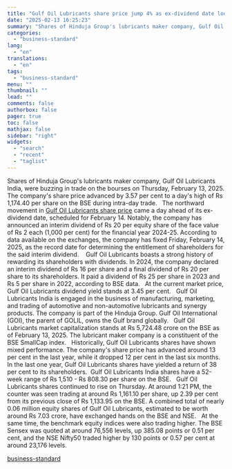 ```yaml
---
title: "Gulf Oil Lubricants share price jump 4% as ex-dividend date looms; details"
date: "2025-02-13 16:25:23"
summary: "Shares of Hinduja Group's lubricants maker company, Gulf Oil Lubricants India, were buzzing in trade on the bourses on Thursday, February 13, 2025. The company's share price advanced by 3.57 per cent to a day's high of Rs 1,174.40 per share on the BSE during intra-day trade. The northward movement..."
categories:
  - "business-standard"
lang:
  - "en"
translations:
  - "en"
tags:
  - "business-standard"
menu: ""
thumbnail: ""
lead: ""
comments: false
authorbox: false
pager: true
toc: false
mathjax: false
sidebar: "right"
widgets:
  - "search"
  - "recent"
  - "taglist"
---
```


Shares of Hinduja Group's lubricants maker company, Gulf Oil Lubricants India, were buzzing in trade on the bourses on Thursday, February 13, 2025. The company's share price advanced by 3.57 per cent to a day's high of Rs 1,174.40 per share on the BSE during intra-day trade.
 
The northward movement in [Gulf Oil Lubricants share price](https://www.business-standard.com/markets/gulf-oil-lubricants-india-ltd-share-price-45765.html) came a day ahead of its ex-dividend date, scheduled for February 14. Notably, the company has announced an interim dividend of Rs 20 per equity share of the face value of Rs 2 each (1,000 per cent) for the financial year 2024-25. According to data available on the exchanges, the company has fixed Friday, February 14, 2025, as the record date for determining the entitlement of shareholders for the said interim dividend. 
 
Gulf Oil Lubricants boasts a strong history of rewarding its shareholders with dividends. In 2024, the company declared an interim dividend of Rs 16 per share and a final dividend of Rs 20 per share to its shareholders. It paid a dividend of Rs 25 per share in 2023 and Rs 5 per share in 2022, according to BSE data.
 
At the current market price, Gulf Oil Lubricants dividend yield stands at 3.45 per cent.
 
Gulf Oil Lubricants India is engaged in the business of manufacturing, marketing, and trading of automotive and non-automotive lubricants and synergy products. The company is part of the Hinduja Group. Gulf Oil International (GOI), the parent of GOLIL, owns the Gulf brand globally.
 
Gulf Oil Lubricants market capitalization stands at Rs 5,724.48 crore on the BSE as of February 13, 2025. The lubricant maker company is a constituent of the BSE SmallCap index.
 
Historically, Gulf Oil Lubricants shares have shown mixed performance. The company's share price has advanced around 13 per cent in the last year, while it dropped 12 per cent in the last six months. In the last one year, Gulf Oil Lubricants shares have yielded a return of 38 per cent to its shareholders.  Gulf Oil Lubricants India shares have a 52-week range of Rs 1,510 - Rs 808.30 per share on the BSE.
 
Gulf Oil Lubricants shares continued to rise on Thursday. At around 1:21 PM, the counter was seen trading at around Rs 1,161.10 per share, up 2.39 per cent from its previous close of Rs 1,133.95 on the BSE. A combined total of nearly 0.06 million equity shares of Gulf Oil Lubricants, estimated to be worth around Rs 7.03 crore, have exchanged hands on the BSE and NSE.
 
At the same time, the benchmark equity indices were also trading higher. The BSE Sensex was quoted at around 76,556 levels, up 385.08 points or 0.51 per cent, and the NSE Nifty50 traded higher by 130 points or 0.57 per cent at around 23,176 levels.

[business-standard](https://www.business-standard.com/markets/news/gulf-oil-lubricants-share-price-jump-4-as-ex-dividend-date-looms-details-125021300781_1.html)
